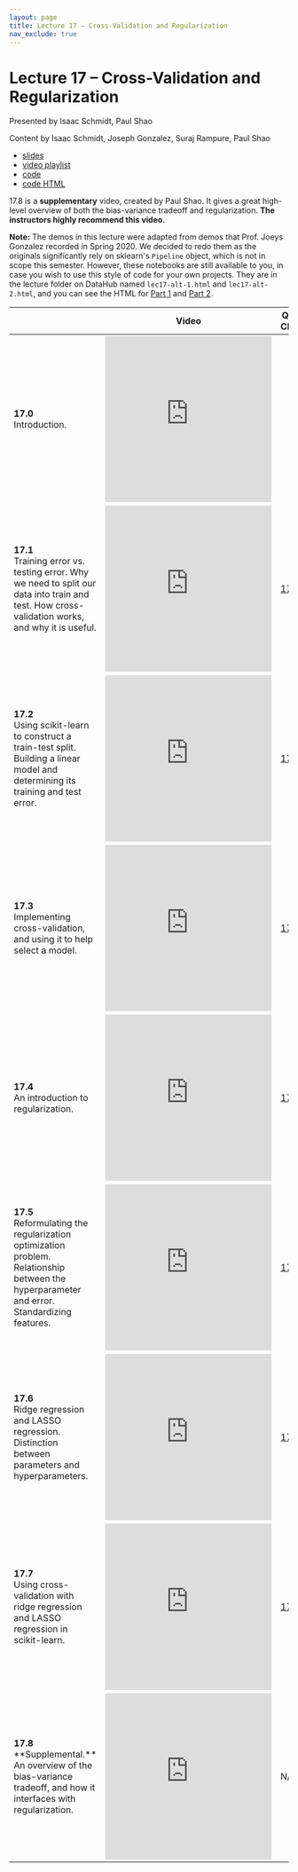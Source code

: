 ```yaml
---
layout: page
title: Lecture 17 – Cross-Validation and Regularization
nav_exclude: true
---
```


# Lecture 17 – Cross-Validation and Regularization

Presented by Isaac Schmidt, Paul Shao

Content by Isaac Schmidt, Joseph Gonzalez, Suraj Rampure, Paul Shao

- [slides](https://docs.google.com/presentation/d/1i4XmSfcBALeeJ3LaQjCGYOUt_mYHRBdpMHQFsxUCskM/edit?usp=sharing)
- [video playlist](https://www.youtube.com/playlist?list=PLQCcNQgUcDfrIBZQ24xuw2741XBoUX58J)
- [code](https://data100.datahub.berkeley.edu/hub/user-redirect/git-sync?repo=https://github.com/DS-100/su21&subPath=lec/lec17/&branch=main)
- [code HTML](../../resources/assets/lectures/lec17/lec17.html)

17.8 is a **supplementary** video, created by Paul Shao. It gives a great high-level overview of both the bias-variance tradeoff and regularization. **The instructors highly recommend this video.**

**Note:** The demos in this lecture were adapted from demos that Prof. Joeys Gonzalez recorded in Spring 2020. We decided to redo them as the originals significantly rely on sklearn's `Pipeline` object, which is not in scope this semester. However, these notebooks are still available to you, in case you wish to use this style of code for your own projects. They are in the lecture folder on DataHub named `lec17-alt-1.html` and `lec17-alt-2.html`, and you can see the HTML for [Part 1](../../resources/assets/lectures/lec17/lec17-alt-1.html) and [Part 2](../../resources/assets/lectures/lec17/lec17-alt-2.html).

<table>
<colgroup>
<col style="width: 25%" />
<col style="width: 25%" />
<col style="width: 25%" />
</colgroup>
<thead>
<tr class="header">
<th></th>
<th>Video</th>
<th>Quick Check</th>
</tr>
</thead>
<tbody>
<tr>
<td><strong>17.0</strong> <br>Introduction.</td>
<td><iframe width="300" height="300" height src="https://youtube.com/embed/fjXeaRDtktg" frameborder="0" allow="accelerometer; autoplay; encrypted-media; gyroscope; picture-in-picture" allowfullscreen></iframe></td>
<td></td>
</tr>
<tr>
<td><strong>17.1</strong> <br>Training error vs. testing error. Why we need to split our data into train and test. How cross-validation works, and why it is useful.</td>
<td><iframe width="300" height="300" height src="https://youtube.com/embed/CxCkwdnfumY" frameborder="0" allow="accelerometer; autoplay; encrypted-media; gyroscope; picture-in-picture" allowfullscreen></iframe></td>
<td><a href="https://docs.google.com/forms/d/e/1FAIpQLSfFjpL6klnB-Ffo8ioiU-J4sZlbiSk5TYcpzU6s6paL77SCoQ/viewform?usp=sf_link" target="\_blank">17.1</a></td>
</tr>
<tr>
<td><strong>17.2</strong> <br>Using scikit-learn to construct a train-test split. Building a linear model and determining its training and test error.</td>
<td><iframe width="300" height="300" height src="https://youtube.com/embed/WpbXyB58HC0" frameborder="0" allow="accelerometer; autoplay; encrypted-media; gyroscope; picture-in-picture" allowfullscreen></iframe></td>
<td><a href="https://docs.google.com/forms/d/e/1FAIpQLSe-jjZHAMVaz7s6e435shYIziFOh5qEFlsYM0MkEdyaWkYhpw/viewform?usp=sf_link" target="\_blank">17.2</a></td>
</tr>
<tr>
<td><strong>17.3</strong> <br>Implementing cross-validation, and using it to help select a model.</td>
<td><iframe width="300" height="300" height src="https://youtube.com/embed/QJ26VK9-_Sk" frameborder="0" allow="accelerometer; autoplay; encrypted-media; gyroscope; picture-in-picture" allowfullscreen></iframe></td>
<td><a href="https://docs.google.com/forms/d/e/1FAIpQLSc56m4kRDk8sCPf4DWgNigFLjjQorthevUiH2lxF3JSSlt1jg/viewform?usp=sf_link" target="\_blank">17.3</a></td>
</tr>
<tr>
<td><strong>17.4</strong> <br>An introduction to regularization.</td>
<td><iframe width="300" height="300" height src="https://youtube.com/embed/yXkO_J9hkXc" frameborder="0" allow="accelerometer; autoplay; encrypted-media; gyroscope; picture-in-picture" allowfullscreen></iframe></td>
<td><a href="https://docs.google.com/forms/d/e/1FAIpQLSeOiR0On-JDZO9gLmbs-pIsO0zHHzJV50hQRHO91MrUTPSHRw/viewform?usp=sf_link" target="\_blank">17.4</a></td>
</tr>
<tr>
<td><strong>17.5</strong> <br>Reformulating the regularization optimization problem. Relationship between the hyperparameter and error. Standardizing features.</td>
<td><iframe width="300" height="300" height src="https://youtube.com/embed/W19a_mEr4gk" frameborder="0" allow="accelerometer; autoplay; encrypted-media; gyroscope; picture-in-picture" allowfullscreen></iframe></td>
<td><a href="https://docs.google.com/forms/d/e/1FAIpQLSdv0Yeoa_7AJdPbb-xGGtv-iUIgxe1AFxG_HDLMNr2FqEOLtw/viewform?usp=sf_link" target="\_blank">17.5</a></td>
</tr>
<tr>
<td><strong>17.6</strong> <br>Ridge regression and LASSO regression. Distinction between parameters and hyperparameters.</td>
<td><iframe width="300" height="300" height src="https://youtube.com/embed/U3DOU7QbX8Q" frameborder="0" allow="accelerometer; autoplay; encrypted-media; gyroscope; picture-in-picture" allowfullscreen></iframe></td>
<td><a href="https://docs.google.com/forms/d/e/1FAIpQLScsFllWrBZG8CyoCU63K6CGX2ktrfl-jsQS0364992bDZ_5qg/viewform?usp=sf_link" target="\_blank">17.6</a></td>
</tr>
<tr>
<td><strong>17.7</strong> <br>Using cross-validation with ridge regression and LASSO regression in scikit-learn.</td>
<td><iframe width="300" height="300" height src="https://youtube.com/embed/pHsG90Dp9t8" frameborder="0" allow="accelerometer; autoplay; encrypted-media; gyroscope; picture-in-picture" allowfullscreen></iframe></td>
<td><a href="https://docs.google.com/forms/d/e/1FAIpQLSdQdno-_L4I8yweaVY8PtEXD6zF1m3B2ipwkm9_AgP9OsVywA/viewform?usp=sf_link" target="\_blank">17.7</a></td>
</tr>
<tr>
<td><strong>17.8</strong> <br>**Supplemental.** An overview of the bias-variance tradeoff, and how it interfaces with regularization.</td>
<td><iframe width="300" height="300" height src="https://youtube.com/embed/U2J75Iq2nrk" frameborder="0" allow="accelerometer; autoplay; encrypted-media; gyroscope; picture-in-picture" allowfullscreen></iframe></td>
<td>N/A</td>
</tr>
